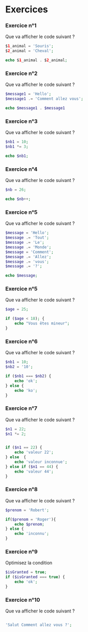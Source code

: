 # Exercices


### Exercice n°1 

Que va afficher le code suivant ?

```php
$1_animal = 'Souris';
$2_animal = 'Cheval';

echo $1_animal . $2_animal;

```

### Exercice n°2 

Que va afficher le code suivant ?

```php
$message1 = 'Hello';
$message1 .= 'Comment allez vous';

echo $message1 . $message1
```


### Exercice n°3

Que va afficher le code suivant ?

```php
$nb1 = 10;
$nb1 *= 3;

echo $nb1;
```

### Exercice n°4

Que va afficher le code suivant ?

```php
$nb = 26;

echo $nb++;
```

### Exercice n°5

Que va afficher le code suivant ?

```php
$message = 'Hello';
$message .= 'Tout';
$message .= 'Le';
$message .= 'Monde';
$message = 'Comment';
$message .= 'Allez';
$message .= 'vous';
$message .= '?';

echo $message;

```


### Exercice n°5

Que va afficher le code suivant ?

```php
$age = 25;

if ($age < 18); {
    echo "Vous êtes mineur";
}

```



### Exercice n°6

Que va afficher le code suivant ?

```php
$nb1 = 10;
$nb2 = '10';

if ($nb1 === $nb2) {
    echo 'ok';
} else {
    echo 'ko';
}
```


### Exercice n°7

Que va afficher le code suivant ?

```php
$n1 = 22;
$n1 *= 2;


if ($n1 == 22) {
    echo 'valeur 22';
} else  {
    echo 'valeur inconnue';
} else if ($n1 == 44) {
    echo 'valeur 44';
}
```


### Exercice n°8

Que va afficher le code suivant ?

```php
$prenom = 'Robert';

if($prenom = 'Roger'){
    echo $prenom;
} else {
    echo 'inconnu';
}

```

### Exercice n°9

Optimisez la condition

```php
$isGranted = true;
if ($isGranted === true) {
    echo 'ok';
}

```


### Exercice n°10

Que va afficher le code suivant ?

```php

'Salut Comment allez vous ?';

```